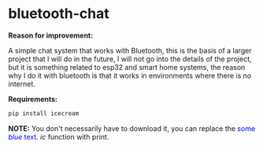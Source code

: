 # bluetooth-chat

**Reason for improvement:**

A simple chat system that works with Bluetooth, this is the basis of a larger project that I will do in the future, I will not go into the details of the project, but it is something related to esp32 and smart home systems, the reason why I do it with bluetooth is that it works in environments where there is no internet.

**Requirements:**
```bash
pip install icecream
```

**NOTE:** You don't necessarily have to download it, you can replace the <span style="color:blue">some *blue* text</span>. *ic* function with print.
